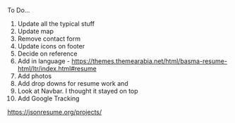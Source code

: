 To Do...

1. Update all the typical stuff
2. Update map
3. Remove contact form
4. Update icons on footer
5. Decide on reference
6. Add in language - https://themes.themearabia.net/html/basma-resume-html/ltr/index.html#resume
7. Add photos
8. Add drop downs for resume work and
9. Look at Navbar. I thought it stayed on top
10. Add Google Tracking

https://jsonresume.org/projects/
